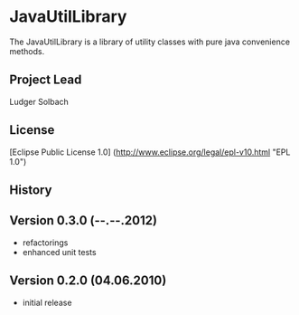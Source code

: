 JavaUtilLibrary
===============

The JavaUtilLibrary is a library of utility classes with pure java convenience methods.

Project Lead
------------
Ludger Solbach

License
-------
[Eclipse Public License 1.0] (http://www.eclipse.org/legal/epl-v10.html "EPL 1.0")

History
-------

Version 0.3.0 (--.--.2012)
--------------------------
* refactorings
* enhanced unit tests

Version 0.2.0 (04.06.2010)
--------------------------
* initial release
